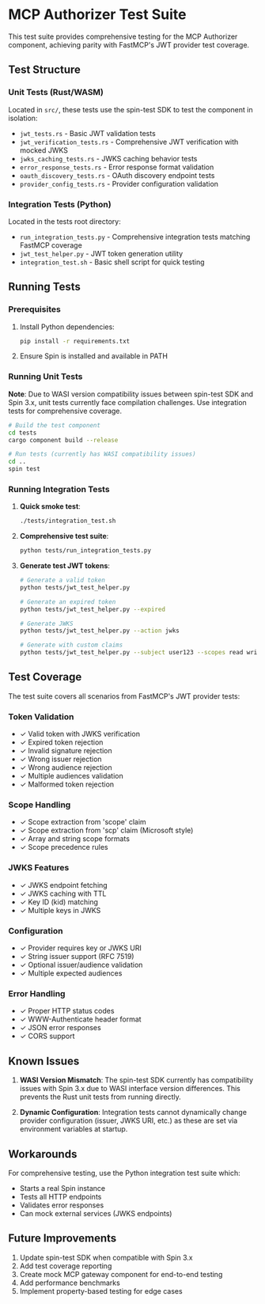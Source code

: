 # MCP Authorizer Test Suite

This test suite provides comprehensive testing for the MCP Authorizer component, achieving parity with FastMCP's JWT provider test coverage.

## Test Structure

### Unit Tests (Rust/WASM)

Located in `src/`, these tests use the spin-test SDK to test the component in isolation:

- `jwt_tests.rs` - Basic JWT validation tests
- `jwt_verification_tests.rs` - Comprehensive JWT verification with mocked JWKS
- `jwks_caching_tests.rs` - JWKS caching behavior tests
- `error_response_tests.rs` - Error response format validation
- `oauth_discovery_tests.rs` - OAuth discovery endpoint tests
- `provider_config_tests.rs` - Provider configuration validation

### Integration Tests (Python)

Located in the tests root directory:

- `run_integration_tests.py` - Comprehensive integration tests matching FastMCP coverage
- `jwt_test_helper.py` - JWT token generation utility
- `integration_test.sh` - Basic shell script for quick testing

## Running Tests

### Prerequisites

1. Install Python dependencies:
   ```bash
   pip install -r requirements.txt
   ```

2. Ensure Spin is installed and available in PATH

### Running Unit Tests

**Note**: Due to WASI version compatibility issues between spin-test SDK and Spin 3.x, 
unit tests currently face compilation challenges. Use integration tests for comprehensive coverage.

```bash
# Build the test component
cd tests
cargo component build --release

# Run tests (currently has WASI compatibility issues)
cd ..
spin test
```

### Running Integration Tests

1. **Quick smoke test**:
   ```bash
   ./tests/integration_test.sh
   ```

2. **Comprehensive test suite**:
   ```bash
   python tests/run_integration_tests.py
   ```

3. **Generate test JWT tokens**:
   ```bash
   # Generate a valid token
   python tests/jwt_test_helper.py

   # Generate an expired token
   python tests/jwt_test_helper.py --expired

   # Generate JWKS
   python tests/jwt_test_helper.py --action jwks

   # Generate with custom claims
   python tests/jwt_test_helper.py --subject user123 --scopes read write admin
   ```

## Test Coverage

The test suite covers all scenarios from FastMCP's JWT provider tests:

### Token Validation
- ✓ Valid token with JWKS verification
- ✓ Expired token rejection
- ✓ Invalid signature rejection
- ✓ Wrong issuer rejection
- ✓ Wrong audience rejection
- ✓ Multiple audiences validation
- ✓ Malformed token rejection

### Scope Handling
- ✓ Scope extraction from 'scope' claim
- ✓ Scope extraction from 'scp' claim (Microsoft style)
- ✓ Array and string scope formats
- ✓ Scope precedence rules

### JWKS Features
- ✓ JWKS endpoint fetching
- ✓ JWKS caching with TTL
- ✓ Key ID (kid) matching
- ✓ Multiple keys in JWKS

### Configuration
- ✓ Provider requires key or JWKS URI
- ✓ String issuer support (RFC 7519)
- ✓ Optional issuer/audience validation
- ✓ Multiple expected audiences

### Error Handling
- ✓ Proper HTTP status codes
- ✓ WWW-Authenticate header format
- ✓ JSON error responses
- ✓ CORS support

## Known Issues

1. **WASI Version Mismatch**: The spin-test SDK currently has compatibility issues with Spin 3.x due to WASI interface version differences. This prevents the Rust unit tests from running directly.

2. **Dynamic Configuration**: Integration tests cannot dynamically change provider configuration (issuer, JWKS URI, etc.) as these are set via environment variables at startup.

## Workarounds

For comprehensive testing, use the Python integration test suite which:
- Starts a real Spin instance
- Tests all HTTP endpoints
- Validates error responses
- Can mock external services (JWKS endpoints)

## Future Improvements

1. Update spin-test SDK when compatible with Spin 3.x
2. Add test coverage reporting
3. Create mock MCP gateway component for end-to-end testing
4. Add performance benchmarks
5. Implement property-based testing for edge cases